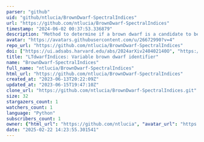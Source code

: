 ```yaml
---
parser: "github"
uid: "github/ntlucia/BrownDwarf-SpectralIndices"
url: "https://github.com/ntlucia/BrownDwarf-SpectralIndices"
timestamp: "2024-06-02 00:37:53.336879"
description: "Method to determine if a brown dwarf is a candidate to be a photometric variable or not, by means of the study of spectral indices."
avatar: "https://avatars.githubusercontent.com/u/26672990?v=4"
repo_url: "https://github.com/ntlucia/BrownDwarf-SpectralIndices"
doi: ["https://ui.adsabs.harvard.edu/abs/2024arXiv240402140O", "https://ui.adsabs.harvard.edu/abs/2024ascl.soft05013O/abstract"]
title: "LTdwarfIndices: Variable brown dwarf identifier"
name: "BrownDwarf-SpectralIndices"
full_name: "ntlucia/BrownDwarf-SpectralIndices"
html_url: "https://github.com/ntlucia/BrownDwarf-SpectralIndices"
created_at: "2023-06-13T20:22:09Z"
updated_at: "2023-06-15T19:47:10Z"
clone_url: "https://github.com/ntlucia/BrownDwarf-SpectralIndices.git"
size: 32
stargazers_count: 1
watchers_count: 1
language: "Python"
subscribers_count: 1
owner: {"html_url": "https://github.com/ntlucia", "avatar_url": "https://avatars.githubusercontent.com/u/26672990?v=4", "login": "ntlucia", "type": "User"}
date: "2025-02-22 14:23:55.301541"
---
```

